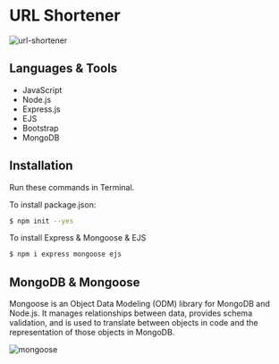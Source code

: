 # URL Shortener

![url-shortener](https://user-images.githubusercontent.com/91262816/198710605-cb02d665-f5ce-4120-b124-946ddb967bca.png)

## Languages & Tools

- JavaScript
- Node.js
- Express.js
- EJS
- Bootstrap
- MongoDB

## Installation
Run these commands in Terminal.

To install package.json:
``` bash
$ npm init --yes
```
To install Express & Mongoose & EJS
``` bash
$ npm i express mongoose ejs
```

## MongoDB & Mongoose

Mongoose is an Object Data Modeling (ODM) library for MongoDB and Node.js.
It manages relationships between data, provides schema validation, 
and is used to translate between objects in code and the representation of those objects in MongoDB.

![mongoose](https://user-images.githubusercontent.com/91262816/198711175-4abef4cd-0064-4d75-a5f7-35d2972a9b12.jpg)
